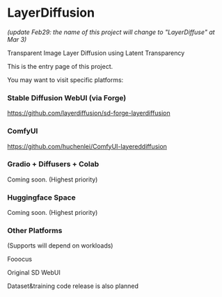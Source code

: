 # LayerDiffusion

*(update Feb29: the name of this project will change to "LayerDiffuse" at Mar 3)*

Transparent Image Layer Diffusion using Latent Transparency

This is the entry page of this project.

You may want to visit specific platforms:

### Stable Diffusion WebUI (via Forge)

https://github.com/layerdiffusion/sd-forge-layerdiffusion


### ComfyUI
https://github.com/huchenlei/ComfyUI-layereddiffusion


### Gradio + Diffusers + Colab

Coming soon. (Highest priority)

### Huggingface Space

Coming soon. (Highest priority)

### Other Platforms

(Supports will depend on workloads)

Fooocus

Original SD WebUI

Dataset&training code release is also planned


